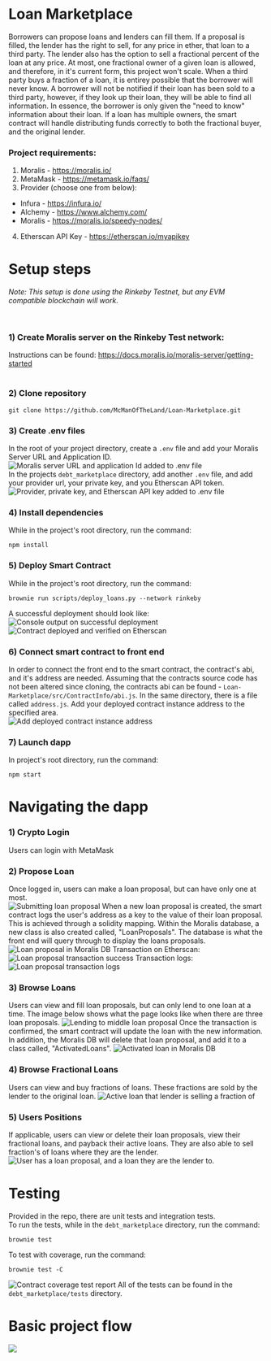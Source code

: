 # Loan Marketplace <br>

Borrowers can propose loans and lenders can fill them. If a proposal is filled, the lender has the right to sell, for any price in ether, that loan to a third party. The lender also has the option to sell a fractional percent of the loan at any price. At most, one fractional owner of a given loan is allowed, and therefore, in it's current form, this project won't scale. When a third party buys a fraction of a loan, it is entirey possible that the borrower will never know. A borrower will not be notified if their loan has been sold to a third party, however, if they look up their loan, they will be able to find all information. In essence, the borrower is only given the "need to know" information about their loan. If a loan has multiple owners, the smart contract will handle distributing funds correctly to both the fractional buyer, and the original lender.

### Project requirements: 

1. Moralis - https://moralis.io/ <br>
2. MetaMask - https://metamask.io/faqs/ <br>
3. Provider (choose one from below):

- Infura - https://infura.io/ <br>
- Alchemy - https://www.alchemy.com/ <br>
- Moralis - https://moralis.io/speedy-nodes/ <br>

4. Etherscan API Key - https://etherscan.io/myapikey

# Setup steps <br>

_Note:
This setup is done using the Rinkeby Testnet, but any EVM compatible blockchain will work._ <br>

<br>

### 1) Create Moralis server on the Rinkeby Test network: <br>

Instructions can be found: https://docs.moralis.io/moralis-server/getting-started <br>
<br>

### 2) Clone repository <br>

```
git clone https://github.com/McManOfTheLand/Loan-Marketplace.git
```

### 3) Create .env files <br>

In the root of your project directory, create a `.env` file and add your Moralis Server URL and Application ID.
![](readmePhotos/moralis_env_info.PNG 'Moralis server URL and application Id added to .env file')
<br>
In the projects `debt_marketplace` directory, add another `.env` file, and add your provider url, your private key, and you Etherscan API token.
![](readmePhotos/debt_marketplace_env_info.PNG 'Provider, private key, and Etherscan API key added to .env file')
<br>

### 4) Install dependencies <br>

While in the project's root directory, run the command:

```
npm install
```

### 5) Deploy Smart Contract <br>

While in the project's root directory, run the command:

```
brownie run scripts/deploy_loans.py --network rinkeby
```

A successful deployment should look like: <br>
![](readmePhotos/deployment_success.PNG 'Console output on successful deployment') <br>
![](readmePhotos/deployment_success_etherscan.PNG 'Contract deployed and verified on Etherscan') <br>

### 6) Connect smart contract to front end <br>

In order to connect the front end to the smart contract, the contract's abi, and it's address are needed. Assuming that the contracts source code has not been altered since cloning, the contracts abi can be found - `Loan-Marketplace/src/ContractInfo/abi.js`. In the same directory, there is a file called `address.js`. Add your deployed contract instance address to the specified area. <br>
![](readmePhotos/add_address.PNG 'Add deployed contract instance address') <br>

### 7) Launch dapp <br>

In project's root directory, run the command:<br>

```
npm start
```

# Navigating the dapp <br>

### 1) Crypto Login <br>

Users can login with MetaMask

### 2) Propose Loan <br>

Once logged in, users can make a loan proposal, but can have only one at most. <br>
![](readmePhotos/submit_loan_proposal.PNG 'Submitting loan proposal')
When a new loan proposal is created, the smart contract logs the user's address as a key to the value of their loan proposal. This is achieved through a solidity mapping. Within the Moralis database, a new class is also created called, "LoanProposals". The database is what the front end will query through to display the loans proposals. <br>
![](readmePhotos/loan_proposal_moralis.PNG 'Loan proposal in Moralis DB')
Transaction on Etherscan: <br>
![](readmePhotos/loan_proposal_tx.PNG 'Loan proposal transaction success')
Transaction logs: <br>
![](readmePhotos/loan_proposal_tx_logs.PNG 'Loan proposal transaction logs')

### 3) Browse Loans <br>

Users can view and fill loan proposals, but can only lend to one loan at a time. The image below shows what the page looks like when there are three loan proposals.
![](readmePhotos/browse_and_lend.PNG 'Lending to middle loan proposal')
Once the transaction is confirmed, the smart contract will update the loan with the new information. In addition, the Moralis DB will delete that loan proposal, and add it to a class called, "ActivatedLoans".
![](readmePhotos/active_loan.PNG 'Activated loan in Moralis DB')

### 4) Browse Fractional Loans <br>

Users can view and buy fractions of loans. These fractions are sold by the lender to the original loan.
![](readmePhotos/fractional_loan.PNG 'Active loan that lender is selling a fraction of')

### 5) Users Positions

If applicable, users can view or delete their loan proposals, view their fractional loans, and payback their active loans. They are also able to sell fraction's of loans where they are the lender.
![](readmePhotos/user_positions.PNG 'User has a loan proposal, and a loan they are the lender to.')

# Testing <br>

Provided in the repo, there are unit tests and integration tests. <br>
To run the tests, while in the `debt_marketplace` directory, run the command:

```
brownie test
```

To test with coverage, run the command:

```
brownie test -C
```

![](readmePhotos/test_loans_contract.PNG 'Contract coverage test report')
All of the tests can be found in the `debt_marketplace/tests` directory. <br>

# Basic project flow

![](readmePhotos/project_flow.png)
